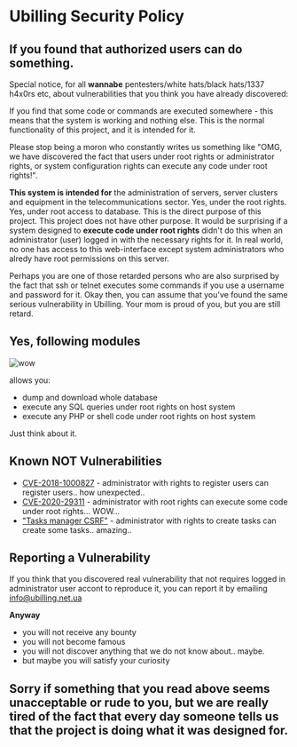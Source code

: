 # Ubilling Security Policy

## If you found that authorized users can do something.
Special notice, for all **wannabe** pentesters/white hats/black hats/1337 h4x0rs etc, about vulnerabilities that you think you have already discovered:

If you find that some code or commands are executed somewhere - this means that the system is working and nothing else. This is the normal functionality of this project, and it is intended for it.

Please stop being a moron who constantly writes us something like "OMG, we have discovered the fact that users under root rights or administrator rights, or system configuration rights can execute any code under root rights!".

**This system is intended for** the administration of servers, server clusters and equipment in the telecommunications sector. Yes, under the root rights. Yes, under root access to database. This is the direct purpose of this project. This project does not have other purpose. It would be surprising if a system designed to **execute code under root rights** didn't do this when an administrator (user) logged in with the necessary rights for it. In real world, no one has access to this web-interface except system administrators who alredy have root permissions on this server.

Perhaps you are one of those retarded persons who are also surprised by the fact that ssh or telnet executes some commands if you use a username and password for it. Okay then, you can assume that you've found the same serious vulnerability in Ubilling. Your mom is proud of you, but you are still retard.

## Yes, following modules

![wow](https://user-images.githubusercontent.com/1496954/127738770-1e9b7406-ebe4-41d9-8a40-d22f659d9805.png)

allows you:
* dump and download whole database
* execute any SQL queries under root rights on host system
* execute any PHP or shell code under root rights on host system

Just think about it.

## Known NOT Vulnerabilities

* [CVE-2018-1000827](https://nvd.nist.gov/vuln/detail/CVE-2018-1000827) - administrator with rights to register users can register users.. how unexpected..
* [CVE-2020-29311](https://nvd.nist.gov/vuln/detail/CVE-2020-29311) - administrator with root rights can execute some code under root rights... WOW...
* ["Tasks manager CSRF"](https://www.huntr.dev/bounties/8cfc8b16-b5ac-4e9c-a56b-97317efbaa0a/) - administrator with rights to create tasks can create some tasks.. amazing..


## Reporting a Vulnerability

If you think that you discovered real vulnerability that not requires logged in administrator user accont to reproduce it, you can report it by emailing info@ubilling.net.ua 

**Anyway**

* you will not receive any bounty
* you will not become famous
* you will not discover anything that we do not know about.. maybe.
* but maybe you will satisfy your curiosity

## Sorry if something that you read above seems unacceptable or rude to you, but we are really tired of the fact that every day someone tells us that the project is doing what it was designed for.